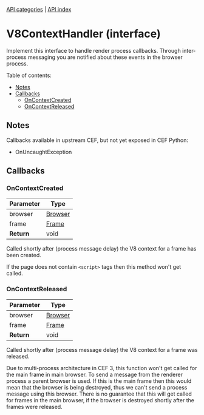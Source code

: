 [API categories](API-categories.md) | [API index](API-index.md)


# V8ContextHandler (interface)

Implement this interface to handle render process callbacks.
Through inter-process messaging you are notified about these events
in the browser process.


Table of contents:
* [Notes](#notes)
* [Callbacks](#callbacks)
  * [OnContextCreated](#oncontextcreated)
  * [OnContextReleased](#oncontextreleased)


## Notes

Callbacks available in upstream CEF, but not yet exposed in CEF Python:
* OnUncaughtException


## Callbacks


### OnContextCreated

| Parameter | Type |
| --- | --- |
| browser | [Browser](Browser.md) |
| frame | [Frame](Frame.md) |
| __Return__ | void |

Called shortly after (process message delay) the V8 context for
a frame has been created.

If the page does not contain `<script>` tags then this method
won't get called.


### OnContextReleased

| Parameter | Type |
| --- | --- |
| browser | [Browser](Browser.md) |
| frame | [Frame](Frame.md) |
| __Return__ | void |

Called shortly after (process message delay) the V8 context for
a frame was released.

Due to multi-process architecture in CEF 3, this function won't
get called for the main frame in main browser. To send a message
from the renderer process a parent browser is used. If this is
the main frame then this would mean that the browser is being
destroyed, thus we can't send a process message using this browser.
There is no guarantee that this will get called for frames in the
main browser, if the browser is destroyed shortly after the frames
were released.
